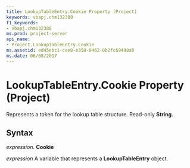 ```yaml
---
title: LookupTableEntry.Cookie Property (Project)
keywords: vbapj.chm132388
f1_keywords:
- vbapj.chm132388
ms.prod: project-server
api_name:
- Project.LookupTableEntry.Cookie
ms.assetid: ed45ebc1-cae8-e350-8462-0b2fc69498a0
ms.date: 06/08/2017
---
```



# LookupTableEntry.Cookie Property (Project)

Represents a token for the lookup table structure. Read-only **String**.


## Syntax

 _expression_. **Cookie**

 _expression_ A variable that represents a **LookupTableEntry** object.


